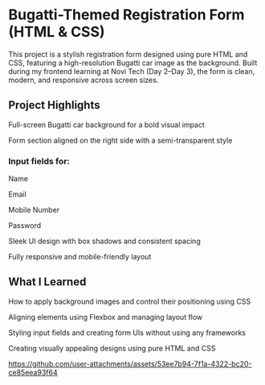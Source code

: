 # Bugatti-Themed Registration Form (HTML & CSS)
This project is a stylish registration form designed using pure HTML and CSS, featuring a high-resolution Bugatti car image as the background. Built during my frontend learning at Novi Tech (Day 2–Day 3), the form is clean, modern, and responsive across screen sizes.

## Project Highlights
Full-screen Bugatti car background for a bold visual impact

Form section aligned on the right side with a semi-transparent style

### Input fields for:

Name

Email

Mobile Number

Password

Sleek UI design with box shadows and consistent spacing

Fully responsive and mobile-friendly layout

 ## What I Learned
How to apply background images and control their positioning using CSS

Aligning elements using Flexbox and managing layout flow

Styling input fields and creating form UIs without using any frameworks

Creating visually appealing designs using pure HTML and CSS


https://github.com/user-attachments/assets/53ee7b94-7f1a-4322-bc20-ce85eea93f64
